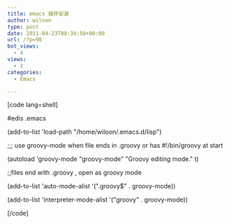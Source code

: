 ```yaml
---
title: emacs 插件安装
author: wiloon
type: post
date: 2011-04-23T08:34:58+00:00
url: /?p=98
bot_views:
  - 4
views:
  - 1
categories:
  - Emacs

---
```

[code lang=shell]
  
#edis .emacs
  
(add-to-list 'load-path "/home/wiloon/.emacs.d/lisp")

;;; use groovy-mode when file ends in .groovy or has #!/bin/groovy at start
  
(autoload 'groovy-mode "groovy-mode" "Groovy editing mode." t)

;;files end with .groovy , open as groovy mode

(add-to-list 'auto-mode-alist '(".groovy$" . groovy-mode))

(add-to-list 'interpreter-mode-alist '("groovy" . groovy-mode))

[/code]